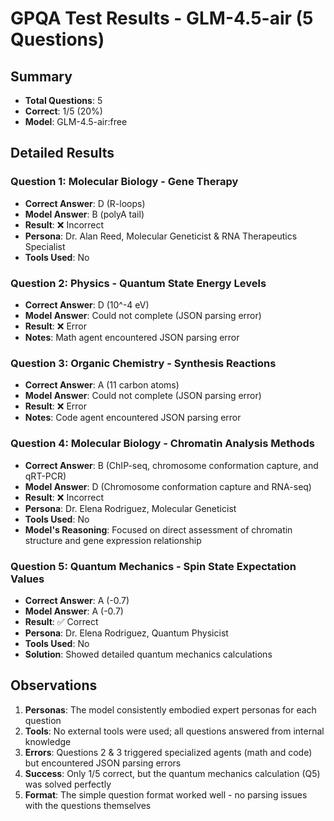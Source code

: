 # GPQA Test Results - GLM-4.5-air (5 Questions)

## Summary
- **Total Questions**: 5
- **Correct**: 1/5 (20%)
- **Model**: GLM-4.5-air:free

## Detailed Results

### Question 1: Molecular Biology - Gene Therapy
- **Correct Answer**: D (R-loops)
- **Model Answer**: B (polyA tail)
- **Result**: ❌ Incorrect
- **Persona**: Dr. Alan Reed, Molecular Geneticist & RNA Therapeutics Specialist
- **Tools Used**: No

### Question 2: Physics - Quantum State Energy Levels
- **Correct Answer**: D (10^-4 eV)
- **Model Answer**: Could not complete (JSON parsing error)
- **Result**: ❌ Error
- **Notes**: Math agent encountered JSON parsing error

### Question 3: Organic Chemistry - Synthesis Reactions
- **Correct Answer**: A (11 carbon atoms)
- **Model Answer**: Could not complete (JSON parsing error)
- **Result**: ❌ Error
- **Notes**: Code agent encountered JSON parsing error

### Question 4: Molecular Biology - Chromatin Analysis Methods
- **Correct Answer**: B (ChIP-seq, chromosome conformation capture, and qRT-PCR)
- **Model Answer**: D (Chromosome conformation capture and RNA-seq)
- **Result**: ❌ Incorrect
- **Persona**: Dr. Elena Rodriguez, Molecular Geneticist
- **Tools Used**: No
- **Model's Reasoning**: Focused on direct assessment of chromatin structure and gene expression relationship

### Question 5: Quantum Mechanics - Spin State Expectation Values
- **Correct Answer**: A (-0.7)
- **Model Answer**: A (-0.7)
- **Result**: ✅ Correct
- **Persona**: Dr. Elena Rodriguez, Quantum Physicist
- **Tools Used**: No
- **Solution**: Showed detailed quantum mechanics calculations

## Observations
1. **Personas**: The model consistently embodied expert personas for each question
2. **Tools**: No external tools were used; all questions answered from internal knowledge
3. **Errors**: Questions 2 & 3 triggered specialized agents (math and code) but encountered JSON parsing errors
4. **Success**: Only 1/5 correct, but the quantum mechanics calculation (Q5) was solved perfectly
5. **Format**: The simple question format worked well - no parsing issues with the questions themselves